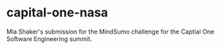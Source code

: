 # capital-one-nasa
Mia Shaker's submission for the MindSumo challenge for the Captial One Software Engineering summit.
